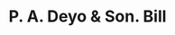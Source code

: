 ---
doi: 10.7916/D81R82MV
date_other: '1890'
date_other_textual: 1890-1899
form: printed ephemera
genre:
- Invoices
name:
- P. A. Deyo & Son
object_in_context_url: https://biggert.cul.columbia.edu/items/view/ave_biggert_01231
subject_hierarchical_geographic:
- Yonkers, New York, United States
subject_name:
- P. A. Deyo & Son
title: P. A. Deyo & Son. Bill
sort_title: P. A. Deyo & Son. Bill
call_number: ave_biggert_01231
coordinates:
- 40.94138888888889,-73.86444444444444
pid: ave_biggert_01231
identifiers: ave_biggert_01231
thumbnail: https://derivativo-2.library.columbia.edu/iiif/2/ldpd:343368/full/!256,256/0/native.jpg
permalink: "/items/ave_biggert_01231/"
layout: iiif-image-page
---